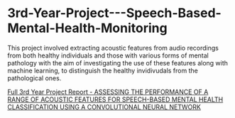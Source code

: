 # 3rd-Year-Project---Speech-Based-Mental-Health-Monitoring

This project involved extracting acoustic features from audio recordings from both healthy individuals and those with various forms of mental pathology with the aim of investigating the use of these features along with machine learning, to distinguish the healthy invidivudals from the pathological ones.

[Full 3rd Year Project Report - ASSESSING THE PERFORMANCE OF A RANGE OF ACOUSTIC FEATURES FOR SPEECH-BASED MENTAL HEALTH CLASSIFICATION USING A CONVOLUTIONAL NEURAL NETWORK](https://github.com/SemihA91/3rd-Year-Project---Speech-Based-Mental-Health-Monitoring/blob/main/3rd%20Year%20Project%20Report.pdf)
